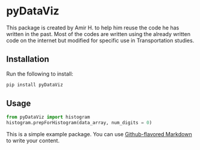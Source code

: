 # pyDataViz
This package is created by Amir H. to help him reuse the code he has written in the past. Most of the codes are written using the already written code on the internet but modified for specific use in Transportation studies. 
## Installation
Run the following to install:
```python
pip install pyDataViz
```
## Usage
```python
from pyDataViz import histogram
histogram.prepForHistogram(data_array, num_digits = 0)
```


This is a simple example package. You can use
[Github-flavored Markdown](https://guides.github.com/features/mastering-markdown/)
to write your content.
